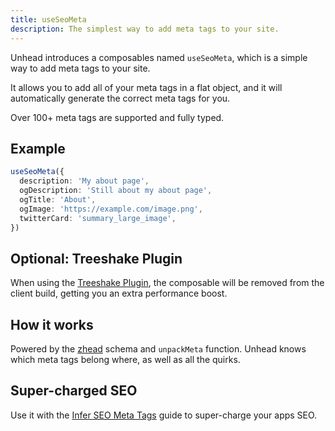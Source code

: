 ```yaml
---
title: useSeoMeta
description: The simplest way to add meta tags to your site.
---
```


Unhead introduces a composables named `useSeoMeta`, which is a simple way to add meta tags to your site.

It allows you to add all of your meta tags in a flat object, and it will automatically generate the correct meta tags for you.

Over 100+ meta tags are supported and fully typed.


## Example

```ts
useSeoMeta({
  description: 'My about page',
  ogDescription: 'Still about my about page',
  ogTitle: 'About',
  ogImage: 'https://example.com/image.png',
  twitterCard: 'summary_large_image',
})
```

## Optional: Treeshake Plugin

When using the [Treeshake Plugin](/guide/getting-startedtreeshake-plugin), the composable will be removed from the client build, getting you an extra performance boost.

## How it works

Powered by the [zhead](https://github.com/harlan-zw/zhead) schema and `unpackMeta` function. Unhead knows which meta tags belong where, as well
as all the quirks.

## Super-charged SEO

Use it with the [Infer SEO Meta Tags](/guide/recipes/infer-seo-meta-tags) guide to super-charge your apps SEO.
